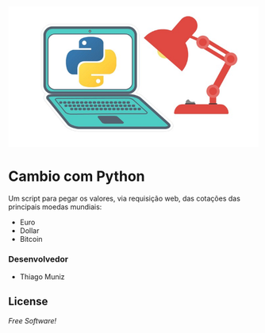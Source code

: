 ![Python](pythongithub.jpg)

# Cambio com Python
Um script para pegar os valores, via requisição web, das cotações das principais moedas mundiais:
  - Euro
  - Dollar
  - Bitcoin

### Desenvolvedor

 - Thiago Muniz

License
----
*Free Software!*